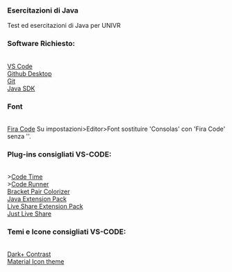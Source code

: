 ### Esercitazioni di Java
Test ed esercitazioni di Java per UNIVR


### Software Richiesto:
<br/><a href="https://code.visualstudio.com/">VS Code</a>
<br/><a href="https://desktop.github.com/">Github Desktop</a>
<br/><a href="https://git-scm.com/downloads">Git</a>
<br/><a href="https://www.oracle.com/technetwork/java/javase/downloads/jdk8-downloads-2133151.html">Java SDK</a>

### Font
<br/><a href="https://github.com/tonsky/FiraCode">Fira Code</a>
Su impostazioni>Editor>Font sostituire 'Consolas' con 'Fira Code' senza ''.

### Plug-ins consigliati VS-CODE:
<br/>><a href="https://marketplace.visualstudio.com/items?itemName=softwaredotcom.swdc-vscode">Code Time</a>
<br/>><a href="https://marketplace.visualstudio.com/items?itemName=formulahendry.code-runner">Code Runner</a>
<br/><a href="https://marketplace.visualstudio.com/items?itemName=CoenraadS.bracket-pair-colorizer-2">Bracket Pair Colorizer</a>
<br/><a href="https://marketplace.visualstudio.com/items?itemName=vscjava.vscode-java-pack">Java Extension Pack</a>
<br/><a href="https://marketplace.visualstudio.com/items?itemName=MS-vsliveshare.vsliveshare-pack">Live Share Extension Pack</a>
<br/><a href="https://marketplace.visualstudio.com/items?itemName=MS-vsliveshare.vsliveshare">Just Live Share</a>


### Temi e Icone consigliati VS-CODE:
<br/><a href="https://marketplace.visualstudio.com/items?itemName=k3a.theme-dark-plus-contrast">Dark+ Contrast</a>
<br/><a href="https://marketplace.visualstudio.com/items?itemName=PKief.material-icon-theme">Material Icon theme</a>